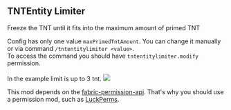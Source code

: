## TNTEntity Limiter
Freeze the TNT until it fits into the maximum amount of primed TNT

Config has only one value `maxPrimedTntAmount`. You can change it manually or via command `/tntentitylimiter <value>`.<br>
To access the command you should have `tntentitylimiter.modify` permission.
<br><br>
In the example limit is up to 3 tnt.
![](https://cdn.modrinth.com/data/nyQkcxCt/images/88a4c9f97559c4932a509d72d1e6ddf0c1074025.gif)

This mod depends on the [fabric-permission-api](https://github.com/lucko/fabric-permissions-api/). That's why you should use a permission mod, such as [LuckPerms](https://modrinth.com/mod/luckperms).
